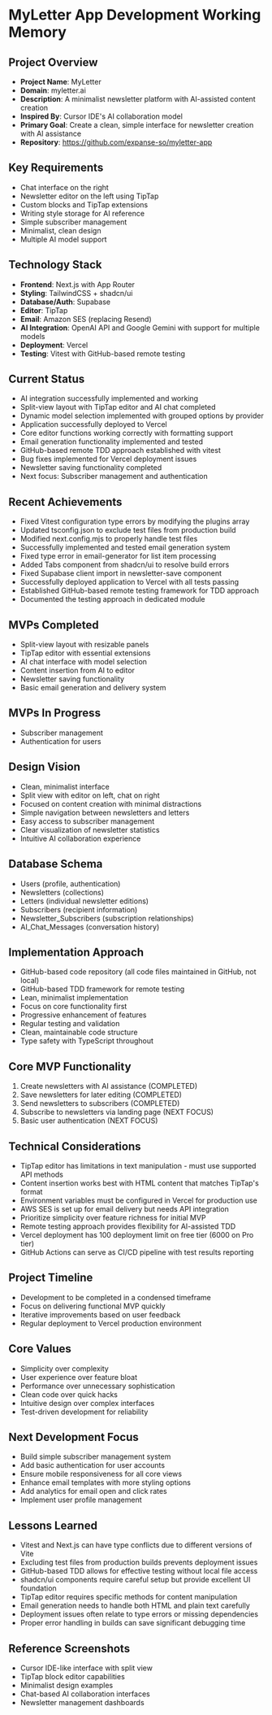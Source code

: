 # MyLetter App Development Working Memory

## Project Overview
- **Project Name**: MyLetter
- **Domain**: myletter.ai
- **Description**: A minimalist newsletter platform with AI-assisted content creation
- **Inspired By**: Cursor IDE's AI collaboration model
- **Primary Goal**: Create a clean, simple interface for newsletter creation with AI assistance
- **Repository**: https://github.com/expanse-so/myletter-app

## Key Requirements
- Chat interface on the right
- Newsletter editor on the left using TipTap
- Custom blocks and TipTap extensions
- Writing style storage for AI reference
- Simple subscriber management
- Minimalist, clean design
- Multiple AI model support

## Technology Stack
- **Frontend**: Next.js with App Router
- **Styling**: TailwindCSS + shadcn/ui
- **Database/Auth**: Supabase
- **Editor**: TipTap
- **Email**: Amazon SES (replacing Resend)
- **AI Integration**: OpenAI API and Google Gemini with support for multiple models
- **Deployment**: Vercel
- **Testing**: Vitest with GitHub-based remote testing

## Current Status
- AI integration successfully implemented and working
- Split-view layout with TipTap editor and AI chat completed
- Dynamic model selection implemented with grouped options by provider
- Application successfully deployed to Vercel
- Core editor functions working correctly with formatting support
- Email generation functionality implemented and tested
- GitHub-based remote TDD approach established with vitest
- Bug fixes implemented for Vercel deployment issues
- Newsletter saving functionality completed
- Next focus: Subscriber management and authentication

## Recent Achievements
- Fixed Vitest configuration type errors by modifying the plugins array
- Updated tsconfig.json to exclude test files from production build
- Modified next.config.mjs to properly handle test files
- Successfully implemented and tested email generation system
- Fixed type error in email-generator for list item processing
- Added Tabs component from shadcn/ui to resolve build errors
- Fixed Supabase client import in newsletter-save component
- Successfully deployed application to Vercel with all tests passing
- Established GitHub-based remote testing framework for TDD approach
- Documented the testing approach in dedicated module

## MVPs Completed
- Split-view layout with resizable panels
- TipTap editor with essential extensions
- AI chat interface with model selection
- Content insertion from AI to editor
- Newsletter saving functionality
- Basic email generation and delivery system

## MVPs In Progress
- Subscriber management
- Authentication for users

## Design Vision
- Clean, minimalist interface
- Split view with editor on left, chat on right
- Focused on content creation with minimal distractions
- Simple navigation between newsletters and letters
- Easy access to subscriber management
- Clear visualization of newsletter statistics
- Intuitive AI collaboration experience

## Database Schema
- Users (profile, authentication)
- Newsletters (collections)
- Letters (individual newsletter editions)
- Subscribers (recipient information)
- Newsletter_Subscribers (subscription relationships)
- AI_Chat_Messages (conversation history)

## Implementation Approach
- GitHub-based code repository (all code files maintained in GitHub, not local)
- GitHub-based TDD framework for remote testing
- Lean, minimalist implementation
- Focus on core functionality first
- Progressive enhancement of features
- Regular testing and validation
- Clean, maintainable code structure
- Type safety with TypeScript throughout

## Core MVP Functionality
1. Create newsletters with AI assistance (COMPLETED)
2. Save newsletters for later editing (COMPLETED)
3. Send newsletters to subscribers (COMPLETED)
4. Subscribe to newsletters via landing page (NEXT FOCUS)
5. Basic user authentication (NEXT FOCUS)

## Technical Considerations
- TipTap editor has limitations in text manipulation - must use supported API methods
- Content insertion works best with HTML content that matches TipTap's format
- Environment variables must be configured in Vercel for production use
- AWS SES is set up for email delivery but needs API integration
- Prioritize simplicity over feature richness for initial MVP
- Remote testing approach provides flexibility for AI-assisted TDD
- Vercel deployment has 100 deployment limit on free tier (6000 on Pro tier)
- GitHub Actions can serve as CI/CD pipeline with test results reporting

## Project Timeline
- Development to be completed in a condensed timeframe
- Focus on delivering functional MVP quickly
- Iterative improvements based on user feedback
- Regular deployment to Vercel production environment

## Core Values
- Simplicity over complexity
- User experience over feature bloat
- Performance over unnecessary sophistication
- Clean code over quick hacks
- Intuitive design over complex interfaces
- Test-driven development for reliability

## Next Development Focus
- Build simple subscriber management system
- Add basic authentication for user accounts
- Ensure mobile responsiveness for all core views
- Enhance email templates with more styling options
- Add analytics for email open and click rates
- Implement user profile management

## Lessons Learned
- Vitest and Next.js can have type conflicts due to different versions of Vite
- Excluding test files from production builds prevents deployment issues
- GitHub-based TDD allows for effective testing without local file access
- shadcn/ui components require careful setup but provide excellent UI foundation
- TipTap editor requires specific methods for content manipulation
- Email generation needs to handle both HTML and plain text carefully
- Deployment issues often relate to type errors or missing dependencies
- Proper error handling in builds can save significant debugging time

## Reference Screenshots
- Cursor IDE-like interface with split view
- TipTap block editor capabilities
- Minimalist design examples
- Chat-based AI collaboration interfaces
- Newsletter management dashboards